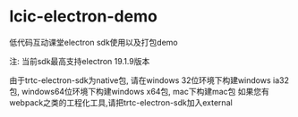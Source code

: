 # lcic-electron-demo
低代码互动课堂electron sdk使用以及打包demo


注: 当前sdk最高支持electron 19.1.9版本

由于trtc-electron-sdk为native包,
请在windows 32位环境下构建windows ia32包,
windows64位环境下构建windows x64包,
mac下构建mac包
如果您有webpack之类的工程化工具,请把trtc-electron-sdk加入external
